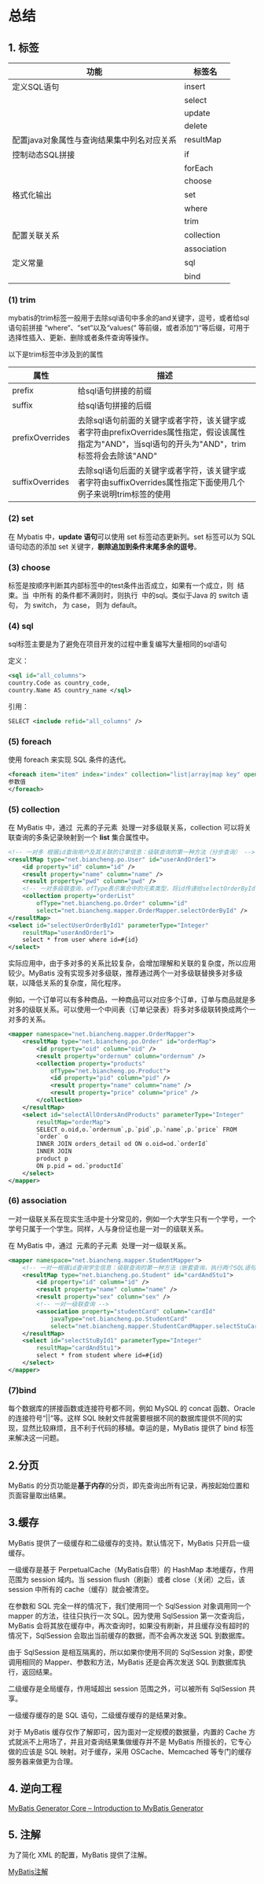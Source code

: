 # 总结


## 1. 标签


|功能|标签名|
|--|--|
|定义SQL语句| insert|
||select|
||update|
||delete|
|配置java对象属性与查询结果集中列名对应关系|resultMap|
|控制动态SQL拼接|if|
||forEach|
||choose|
|格式化输出|set|
||where|
||trim|
|配置关联关系|collection|
||association|
|定义常量|sql|
||bind|
### (1) trim

mybatis的trim标签一般用于去除sql语句中多余的and关键字，逗号，或者给sql语句前拼接 “where“、“set“以及“values(“ 等前缀，或者添加“)“等后缀，可用于选择性插入、更新、删除或者条件查询等操作。

以下是trim标签中涉及到的属性

|属性|描述|
|--|--|
|prefix|给sql语句拼接的前缀|
|suffix|给sql语句拼接的后缀|
|prefixOverrides|去除sql语句前面的关键字或者字符，该关键字或者字符由prefixOverrides属性指定，假设该属性指定为"AND"，当sql语句的开头为"AND"，trim标签将会去除该"AND"|
|suffixOverrides|去除sql语句后面的关键字或者字符，该关键字或者字符由suffixOverrides属性指定下面使用几个例子来说明trim标签的使用|

### (2) set

在 Mybatis 中，**update 语句**可以使用 set 标签动态更新列。set 标签可以为 SQL 语句动态的添加 set 关键字，**剔除追加到条件末尾多余的逗号**。

### (3) choose

标签是按顺序判断其内部标签中的test条件出否成立，如果有一个成立，则  结束。当  中所有 的条件都不满则时，则执行  中的sql。类似于Java 的 switch 语句， 为 switch， 为 case， 则为 default。

### (4) sql

sql标签主要是为了避免在项目开发的过程中重复编写大量相同的sql语句

定义：

```xml
<sql id="all_columns">         
country.Code as country_code,         
country.Name AS country_name </sql>
```

引用：

```xml
SELECT <include refid="all_columns" />
```

### (5) foreach

使用 foreach 来实现 SQL 条件的迭代。

```xml
<foreach item="item" index="index" collection="list|array|map key" open="(" separator="," close=")">     
参数值 
</foreach>
```

### (5) collection

在 MyBatis 中，通过  元素的子元素  处理一对多级联关系，collection 可以将关联查询的多条记录映射到一个 **list** 集合属性中。

```xml
<!-- 一对多 根据id查询用户及其关联的订单信息：级联查询的第一种方法（分步查询） -->
<resultMap type="net.biancheng.po.User" id="userAndOrder1">
    <id property="id" column="id" />
    <result property="name" column="name" />
    <result property="pwd" column="pwd" />
    <!-- 一对多级联查询，ofType表示集合中的元素类型，将id传递给selectOrderById -->
    <collection property="orderList"
        ofType="net.biancheng.po.Order" column="id"
        select="net.biancheng.mapper.OrderMapper.selectOrderById" />
</resultMap>
<select id="selectUserOrderById1" parameterType="Integer"
    resultMap="userAndOrder1">
    select * from user where id=#{id}
</select>
```

实际应用中，由于多对多的关系比较复杂，会增加理解和关联的复杂度，所以应用较少。MyBatis 没有实现多对多级联，推荐通过两个一对多级联替换多对多级联，以降低关系的复杂度，简化程序。

例如，一个订单可以有多种商品，一种商品可以对应多个订单，订单与商品就是多对多的级联关系。可以使用一个中间表（订单记录表）将多对多级联转换成两个一对多的关系。

```xml
<mapper namespace="net.biancheng.mapper.OrderMapper">
    <resultMap type="net.biancheng.po.Order" id="orderMap">
        <id property="oid" column="oid" />
        <result property="ordernum" column="ordernum" />
        <collection property="products"
            ofType="net.biancheng.po.Product">
            <id property="pid" column="pid" />
            <result property="name" column="name" />
            <result property="price" column="price" />
        </collection>
    </resultMap>
    <select id="selectAllOrdersAndProducts" parameterType="Integer"
        resultMap="orderMap">
        SELECT o.oid,o.`ordernum`,p.`pid`,p.`name`,p.`price` FROM
        `order` o
        INNER JOIN orders_detail od ON o.oid=od.`orderId`
        INNER JOIN
        product p
        ON p.pid = od.`productId`
    </select>
</mapper>
```

### (6) association

一对一级联关系在现实生活中是十分常见的，例如一个大学生只有一个学号，一个学号只属于一个学生。同样，人与身份证也是一对一的级联关系。

在 MyBatis 中，通过  元素的子元素  处理一对一级联关系。

```xml
<mapper namespace="net.biancheng.mapper.StudentMapper">
    <!-- 一对一根据id查询学生信息：级联查询的第一种方法（嵌套查询，执行两个SQL语句） -->
    <resultMap type="net.biancheng.po.Student" id="cardAndStu1">
        <id property="id" column="id" />
        <result property="name" column="name" />
        <result property="sex" column="sex" />
        <!-- 一对一级联查询 -->
        <association property="studentCard" column="cardId"
            javaType="net.biancheng.po.StudentCard"
            select="net.biancheng.mapper.StudentCardMapper.selectStuCardById" />
    </resultMap>
    <select id="selectStuById1" parameterType="Integer"
        resultMap="cardAndStu1">
        select * from student where id=#{id}
    </select>
</mapper>
```

### (7)bind

每个数据库的拼接函数或连接符号都不同，例如 MySQL 的 concat 函数、Oracle 的连接符号“||”等。这样 SQL 映射文件就需要根据不同的数据库提供不同的实现，显然比较麻烦，且不利于代码的移植。幸运的是，MyBatis 提供了 bind 标签来解决这一问题。

## 2.分页

MyBatis 的分页功能是**基于内存**的分页，即先查询出所有记录，再按起始位置和页面容量取出结果。

## 3.缓存

MyBatis 提供了一级缓存和二级缓存的支持。默认情况下，MyBatis 只开启一级缓存。

一级缓存是基于 PerpetualCache（MyBatis自带）的 HashMap 本地缓存，作用范围为 session 域内。当 session flush（刷新）或者 close（关闭）之后，该 session 中所有的 cache（缓存）就会被清空。

在参数和 SQL 完全一样的情况下，我们使用同一个 SqlSession 对象调用同一个 mapper 的方法，往往只执行一次 SQL。因为使用 SqlSession 第一次查询后，MyBatis 会将其放在缓存中，再次查询时，如果没有刷新，并且缓存没有超时的情况下，SqlSession 会取出当前缓存的数据，而不会再次发送 SQL 到数据库。

由于 SqlSession 是相互隔离的，所以如果你使用不同的 SqlSession 对象，即使调用相同的 Mapper、参数和方法，MyBatis 还是会再次发送 SQL 到数据库执行，返回结果。

二级缓存是全局缓存，作用域超出 session 范围之外，可以被所有 SqlSession 共享。

一级缓存缓存的是 SQL 语句，二级缓存缓存的是结果对象。

对于 MyBatis 缓存仅作了解即可，因为面对一定规模的数据量，内置的 Cache 方式就派不上用场了，并且对查询结果集做缓存并不是 MyBatis 所擅长的，它专心做的应该是 SQL 映射。对于缓存，采用 OSCache、Memcached 等专门的缓存服务器来做更为合理。

## 4. 逆向工程

[MyBatis Generator Core – Introduction to MyBatis Generator](https://mybatis.org/generator/)

## 5. 注解

为了简化 XML 的配置，MyBatis 提供了注解。

[MyBatis注解](http://c.biancheng.net/mybatis/annotation.html)